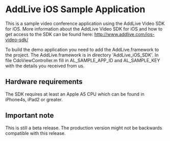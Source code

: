 # AddLive iOS Sample Application

This is a sample video conference application using the AddLive Video SDK for iOS. More information about the AddLive Video SDK for iOS and how to get access to the SDK can be found here: http://www.addlive.com/ios-video-sdk/

To build the demo application you need to add the AddLive.framework to the project. The AddLive.framework is in directory 'AddLive_iOS_SDK'. In file CdoViewController.m fill in AL_SAMPLE_APP_ID and AL_SAMPLE_KEY with the details you received from us.

## Hardware requirements

The SDK requires at least an Apple A5 CPU which can be found in iPhone4s, iPad2 or greater.

## Important note

This is still a beta release. The production version might not be backwards compatible with this release.
